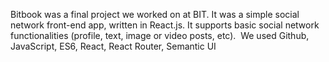 Bitbook was a final project we worked on at BIT. It was a simple social network front-end app, written in React.js. It supports basic social network functionalities (profile, text, image or video posts, etc). 
 We used Github, JavaScript, ES6, React, React Router, Semantic UI 
